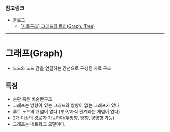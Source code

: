### 참고링크

- 블로그
  - [[자료구조] 그래프와 트리(Graph, Tree)](https://bigsong.tistory.com/33)

---

# 그래프(Graph)

- 노드와 노드 간을 연결하는 간선으로 구성된 자료 구조

## 특징

- 순환 혹은 비순환구조
- 그래프는 방향이 있는 그래프와 방향이 없는 그래프가 있다
- 루트 노드의 개념이 없다.(부모/자식 관계라는 개념이 없다)
- 2개 이상의 경로가 가능하다(무방향, 방향, 양방향 가능)
- 그래프는 네트워크 모델이다.
